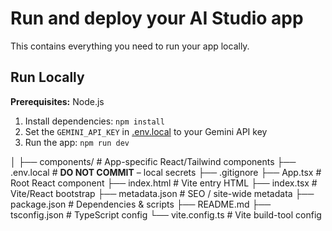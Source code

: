 # Run and deploy your AI Studio app

This contains everything you need to run your app locally.

## Run Locally

**Prerequisites:**  Node.js


1. Install dependencies:
   `npm install`
2. Set the `GEMINI_API_KEY` in [.env.local](.env.local) to your Gemini API key
3. Run the app:
   `npm run dev`

│
├── components/                       # App-specific React/Tailwind components
├── .env.local                        # **DO NOT COMMIT** – local secrets
├── .gitignore
├── App.tsx                           # Root React component
├── index.html                        # Vite entry HTML
├── index.tsx                         # Vite/React bootstrap
├── metadata.json                     # SEO / site-wide metadata
├── package.json                      # Dependencies & scripts
├── README.md
├── tsconfig.json                     # TypeScript config
└── vite.config.ts                    # Vite build-tool config
